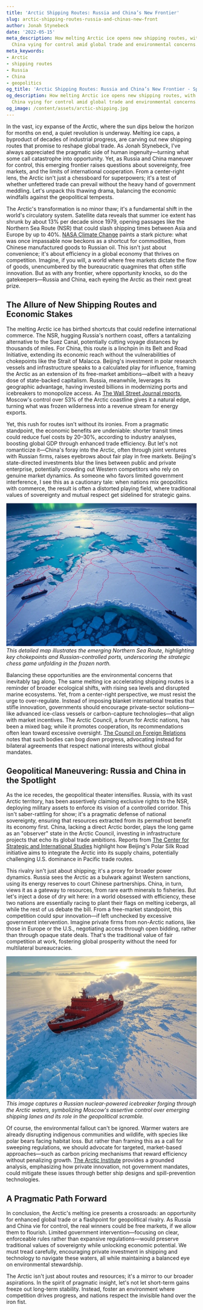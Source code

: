```yaml
---
title: 'Arctic Shipping Routes: Russia and China’s New Frontier'
slug: arctic-shipping-routes-russia-and-chinas-new-front
author: Jonah Stynebeck
date: '2022-05-15'
meta_description: How melting Arctic ice opens new shipping routes, with Russia and
  China vying for control amid global trade and environmental concerns.
meta_keywords:
- Arctic
- shipping routes
- Russia
- China
- geopolitics
og_title: 'Arctic Shipping Routes: Russia and China’s New Frontier - Spot News 24'
og_description: How melting Arctic ice opens new shipping routes, with Russia and
  China vying for control amid global trade and environmental concerns.
og_image: /content/assets/arctic-shipping.jpg
---
```

<!-- $1 -->
In the vast, icy expanse of the Arctic, where the sun dips below the horizon for months on end, a quiet revolution is underway. Melting ice caps, a byproduct of decades of industrial progress, are carving out new shipping routes that promise to reshape global trade. As Jonah Stynebeck, I've always appreciated the pragmatic side of human ingenuity—turning what some call catastrophe into opportunity. Yet, as Russia and China maneuver for control, this emerging frontier raises questions about sovereignty, free markets, and the limits of international cooperation. From a center-right lens, the Arctic isn't just a chessboard for superpowers; it's a test of whether unfettered trade can prevail without the heavy hand of government meddling. Let's unpack this thawing drama, balancing the economic windfalls against the geopolitical tempests.

The Arctic's transformation is no minor thaw; it's a fundamental shift in the world's circulatory system. Satellite data reveals that summer ice extent has shrunk by about 13% per decade since 1979, opening passages like the Northern Sea Route (NSR) that could slash shipping times between Asia and Europe by up to 40%. [NASA Climate Change](https://climate.nasa.gov/evidence/) paints a stark picture: what was once impassable now beckons as a shortcut for commodities, from Chinese manufactured goods to Russian oil. This isn't just about convenience; it's about efficiency in a global economy that thrives on competition. Imagine, if you will, a world where free markets dictate the flow of goods, unencumbered by the bureaucratic quagmires that often stifle innovation. But as with any frontier, where opportunity knocks, so do the gatekeepers—Russia and China, each eyeing the Arctic as their next great prize.

## The Allure of New Shipping Routes and Economic Stakes

The melting Arctic ice has birthed shortcuts that could redefine international commerce. The NSR, hugging Russia's northern coast, offers a tantalizing alternative to the Suez Canal, potentially cutting voyage distances by thousands of miles. For China, this route is a linchpin in its Belt and Road Initiative, extending its economic reach without the vulnerabilities of chokepoints like the Strait of Malacca. Beijing's investment in polar research vessels and infrastructure speaks to a calculated play for influence, framing the Arctic as an extension of its free-market ambitions—albeit with a heavy dose of state-backed capitalism. Russia, meanwhile, leverages its geographic advantage, having invested billions in modernizing ports and icebreakers to monopolize access. As [The Wall Street Journal reports](https://www.wsj.com/articles/russia-china-arctic-shipping-routes-competition-11645678901), Moscow's control over 53% of the Arctic coastline gives it a natural edge, turning what was frozen wilderness into a revenue stream for energy exports.

Yet, this rush for routes isn't without its ironies. From a pragmatic standpoint, the economic benefits are undeniable: shorter transit times could reduce fuel costs by 20–30%, according to industry analyses, boosting global GDP through enhanced trade efficiency. But let's not romanticize it—China's foray into the Arctic, often through joint ventures with Russian firms, raises eyebrows about fair play in free markets. Beijing's state-directed investments blur the lines between public and private enterprise, potentially crowding out Western competitors who rely on genuine market dynamics. As someone who favors limited government interference, I see this as a cautionary tale: when nations mix geopolitics with commerce, the result is often a distorted playing field, where traditional values of sovereignty and mutual respect get sidelined for strategic gains.

![Arctic Shipping Routes Map](/content/assets/arctic-shipping-map.jpg)  
*This detailed map illustrates the emerging Northern Sea Route, highlighting key chokepoints and Russian-controlled ports, underscoring the strategic chess game unfolding in the frozen north.*

Balancing these opportunities are the environmental concerns that inevitably tag along. The same melting ice accelerating shipping routes is a reminder of broader ecological shifts, with rising sea levels and disrupted marine ecosystems. Yet, from a center-right perspective, we must resist the urge to over-regulate. Instead of imposing blanket international treaties that stifle innovation, governments should encourage private-sector solutions—like advanced ice-class vessels or carbon-capture technologies—that align with market incentives. The Arctic Council, a forum for Arctic nations, has been a mixed bag; while it promotes cooperation, its recommendations often lean toward excessive oversight. [The Council on Foreign Relations](https://www.cfr.org/backgrounder/arctic-governance) notes that such bodies can bog down progress, advocating instead for bilateral agreements that respect national interests without global mandates.

## Geopolitical Maneuvering: Russia and China in the Spotlight

As the ice recedes, the geopolitical theater intensifies. Russia, with its vast Arctic territory, has been assertively claiming exclusive rights to the NSR, deploying military assets to enforce its vision of a controlled corridor. This isn't saber-rattling for show; it's a pragmatic defense of national sovereignty, ensuring that resources extracted from its permafrost benefit its economy first. China, lacking a direct Arctic border, plays the long game as an "observer" state in the Arctic Council, investing in infrastructure projects that echo its global trade ambitions. Reports from [The Center for Strategic and International Studies](https://www.csis.org/analysis/chinas-arctic-ambitions) highlight how Beijing's Polar Silk Road initiative aims to integrate the Arctic into its supply chains, potentially challenging U.S. dominance in Pacific trade routes.

This rivalry isn't just about shipping; it's a proxy for broader power dynamics. Russia sees the Arctic as a bulwark against Western sanctions, using its energy reserves to court Chinese partnerships. China, in turn, views it as a gateway to resources, from rare earth minerals to fisheries. But let's inject a dose of dry wit here: in a world obsessed with efficiency, these two nations are essentially racing to plant their flags on melting icebergs, all while the rest of us debate the bill. From a free-market standpoint, this competition could spur innovation—if left unchecked by excessive government intervention. Imagine private firms from non-Arctic nations, like those in Europe or the U.S., negotiating access through open bidding, rather than through opaque state deals. That's the traditional value of fair competition at work, fostering global prosperity without the need for multilateral bureaucracies.

![Russian Icebreaker in Action](/content/assets/russian-icebreaker-operation.jpg)  
*This image captures a Russian nuclear-powered icebreaker forging through the Arctic waters, symbolizing Moscow's assertive control over emerging shipping lanes and its role in the geopolitical scramble.*

Of course, the environmental fallout can't be ignored. Warmer waters are already disrupting indigenous communities and wildlife, with species like polar bears facing habitat loss. But rather than framing this as a call for sweeping regulations, we should advocate for targeted, market-based approaches—such as carbon pricing mechanisms that reward efficiency without penalizing growth. [The Arctic Institute](https://www.thearcticinstitute.org/arctic-shipping-environmental-concerns/) provides a grounded analysis, emphasizing how private innovation, not government mandates, could mitigate these issues through better ship designs and spill-prevention technologies.

## A Pragmatic Path Forward

In conclusion, the Arctic's melting ice presents a crossroads: an opportunity for enhanced global trade or a flashpoint for geopolitical rivalry. As Russia and China vie for control, the real winners could be free markets, if we allow them to flourish. Limited government intervention—focusing on clear, enforceable rules rather than expansive regulations—would preserve traditional values of sovereignty while unlocking economic potential. We must tread carefully, encouraging private investment in shipping and technology to navigate these waters, all while maintaining a balanced eye on environmental stewardship.

The Arctic isn't just about routes and resources; it's a mirror to our broader aspirations. In the spirit of pragmatic insight, let's not let short-term gains freeze out long-term stability. Instead, foster an environment where competition drives progress, and nations respect the invisible hand over the iron fist.